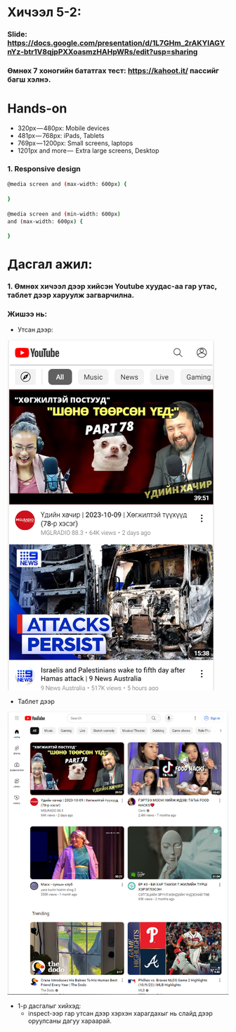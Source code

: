 # Хичээл 5-2:

### Slide: https://docs.google.com/presentation/d/1L7GHm_2rAKYIAGYnYz-btr1V8qjpPXXoasmzHAHpWRs/edit?usp=sharing
 
### Өмнөх 7 хоногийн бататгах тест: https://kahoot.it/ пассийг багш хэлнэ.

# Hands-on
- 320px — 480px: Mobile devices
- 481px — 768px: iPads, Tablets
- 769px — 1200px: Small screens, laptops
- 1201px and more —  Extra large screens, Desktop

### 1. Responsive design

```sh 
@media screen and (max-width: 600px) {

}

@media screen and (min-width: 600px) 
and (max-width: 600px) {

}


```

# Дасгал ажил:

### 1. Өмнөх хичээл дээр хийсэн Youtube хуудас-аа гар утас, таблет дээр харуулж загварчилна.

### Жишээ нь:

- Утсан дээр:

![Alt text](image-4.png)

- Таблет дээр

![Alt text](image-2.png)

- 1-р дасгалыг хийхэд:
  - inspect-ээр гар утсан дээр хэрхэн харагдахыг нь слайд дээр оруулсаны дагуу хараарай.
 